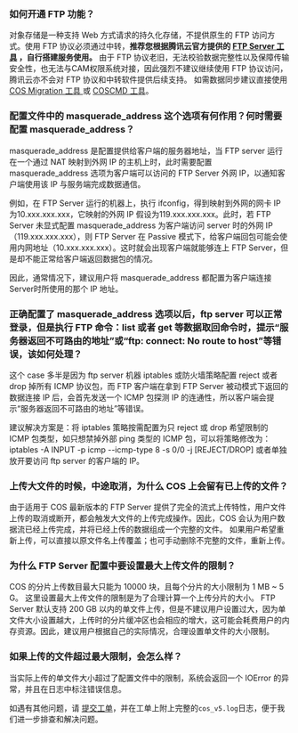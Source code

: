 ### 如何开通 FTP 功能？

对象存储是一种支持 Web 方式请求的持久化存储，不提供原生的 FTP 访问方式。使用 FTP 协议必须通过中转，**推荐您根据腾讯云官方提供的 [FTP Server 工具](https://www.qcloud.com/document/product/436/7214 ) ，自行搭建服务使用。**
由于 FTP 协议老旧，无法校验数据完整性以及保障传输安全性，也无法与CAM权限系统对接，因此强烈不建议继续使用 FTP 协议访问，腾讯云亦不会对 FTP 协议和中转软件提供后续支持。 
如需数据同步建议直接使用 [COS Migration 工具 ](https://cloud.tencent.com/document/product/436/15392)或 [COSCMD 工具](https://www.qcloud.com/document/product/436/10976)。

### 配置文件中的 masquerade_address 这个选项有何作用？何时需要配置 masquerade_address？

masquerade_address 是配置提供给客户端的服务器地址，当 FTP server 运行在一个通过 NAT 映射到外网 IP 的主机上时，此时需要配置 masquerade_address 选项为客户端可以访问的 FTP Server 外网 IP，以通知客户端使用该 IP 与服务端完成数据通信。

例如，在 FTP Server 运行的机器上，执行 ifconfig，得到映射到外网的网卡 IP 为10.xxx.xxx.xxx，它映射的外网 IP 假设为119.xxx.xxx.xxx。此时，若 FTP Server 未显式配置 masquerade_address 为客户端访问 server 时的外网 IP（119.xxx.xxx.xxx），则 FTP Server 在 Passive 模式下，给客户端回包可能会使用内网地址（10.xxx.xxx.xxx）。这时就会出现客户端就能够连上 FTP Server，但是却不能正常给客户端返回数据包的情况。

因此，通常情况下，建议用户将 masquerade_address 都配置为客户端连接 Server时所使用的那个 IP 地址。

### 正确配置了 masquerade_address 选项以后，ftp server 可以正常登录，但是执行 FTP 命令：list 或者 get 等数据取回命令时，提示“服务器返回不可路由的地址”或“ftp: connect: No route to host”等错误，该如何处理？

这个 case 多半是因为 ftp server 机器 iptables 或防火墙策略配置 reject 或者 drop 掉所有 ICMP 协议包，而 FTP 客户端在拿到 FTP Server 被动模式下返回的数据连接 IP 后，会首先发送一个 ICMP 包探测 IP 的连通性，所以客户端会提示“服务器返回不可路由的地址”等错误。

建议解决方案是：将 iptables 策略按需配置为只 reject 或 drop 希望限制的 ICMP 包类型，如只想禁掉外部 ping 类型的 ICMP 包，可以将策略修改为：iptables -A INPUT -p icmp --icmp-type 8 -s 0/0 -j [REJECT/DROP]
或者单独放开要访问 ftp server 的客户端的 IP。

### 上传大文件的时候，中途取消，为什么 COS 上会留有已上传的文件？

由于适用于 COS 最新版本的 FTP Server 提供了完全的流式上传特性，用户文件上传的取消或断开，都会触发大文件的上传完成操作。因此，COS 会认为用户数据流已经上传完成，并将已经上传的数据组成一个完整的文件。 如果用户希望重新上传，可以直接以原文件名上传覆盖；也可手动删除不完整的文件，重新上传。

### 为什么 FTP Server 配置中要设置最大上传文件的限制？

COS 的分片上传数目最大只能为 10000 块，且每个分片的大小限制为 1 MB ~ 5 G。 这里设置最大上传文件的限制是为了合理计算一个上传分片的大小。
FTP Server 默认支持 200 GB 以内的单文件上传，但是不建议用户设置过大，因为单文件大小设置越大，上传时的分片缓冲区也会相应的增大，这可能会耗费用户的内存资源。因此，建议用户根据自己的实际情况，合理设置单文件的大小限制。

### 如果上传的文件超过最大限制，会怎么样？

当实际上传的单文件大小超过了配置文件中的限制，系统会返回一个 IOError 的异常，并且在日志中标注错误信息。

如遇有其他问题，请 [提交工单](https://console.cloud.tencent.com/workorder/category)，并在工单上附上完整的`cos_v5.log`日志，便于我们进一步排查和解决问题。
